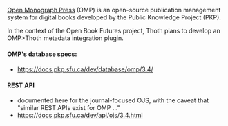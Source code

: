 [Open Monograph Press](https://pkp.sfu.ca/software/omp) (OMP) is an open-source publication management system for digital books developed by the Public Knowledge Project (PKP).

In the context of the Open Book Futures project, Thoth plans to develop an OMP>Thoth metadata integration plugin.

#### OMP's database specs:

* https://docs.pkp.sfu.ca/dev/database/omp/3.4/

#### REST API

* documented here for the journal-focused OJS, with the caveat that "similar REST APIs exist for  OMP ..."
* https://docs.pkp.sfu.ca/dev/api/ojs/3.4.html